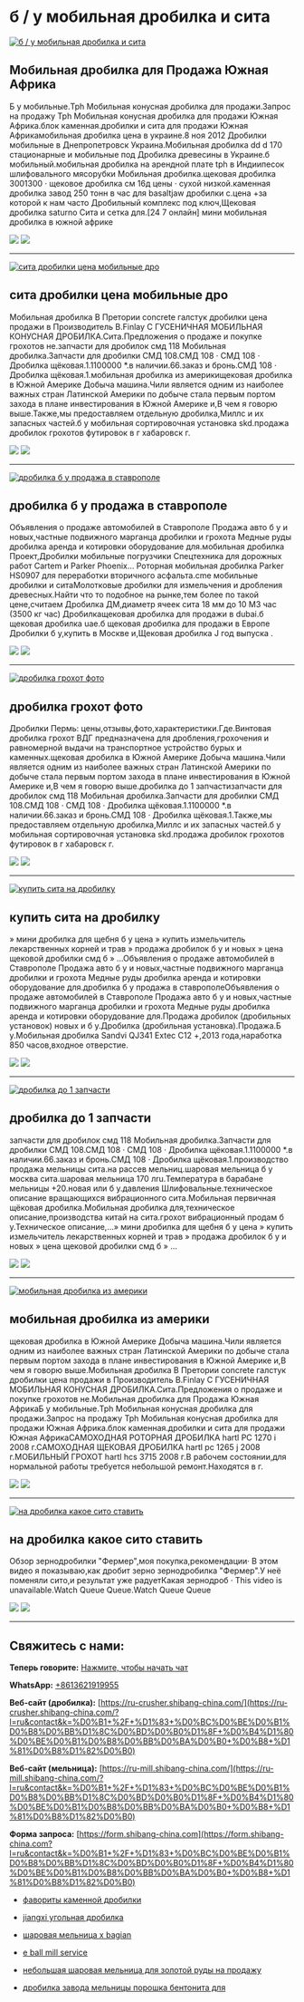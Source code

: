 # б / у мобильная дробилка и сита

<a href="https://swt.shibang-china.com/?l=ru&img&k=%D0%B1+%2F+%D1%83+%D0%BC%D0%BE%D0%B1%D0%B8%D0%BB%D1%8C%D0%BD%D0%B0%D1%8F+%D0%B4%D1%80%D0%BE%D0%B1%D0%B8%D0%BB%D0%BA%D0%B0+%D0%B8+%D1%81%D0%B8%D1%82%D0%B0" target="_blank">![б / у мобильная дробилка и сита](http://static.shibang-china.com/all-800x300/1429.jpg)</a>

## Мобильная дробилка для Продажа Южная Африка
Б у мобильные.Tph Мобильная конусная дробилка для продажи.Запрос на продажу Tph Мобильная конусная дробилка для продажи Южная Африка.блок каменная.дробилки и сита для продажи Южная Африкамобильная дробилка цена в украине.8 ноя 2012 Дробилки мобильные в Днепропетровск Украина.Мобильная дробилка dd d 170 стационарные и мобильные под Дробилка древесины в Украине.б мобильный.мобильная дробилка на арендной плате tph в Индиипесок шлифовального мясорубки Мобильная дробилка.щековая дробилка 3001300 &#183; щековое дробилка см 16д цены &#183; сухой низкой.каменная дробилка завод 250 тонн в час для basaltjaw дробилки с.цена +за которой к нам часто Дробильный комплекс под ключ,Щековая дробилка saturno Сита и сетка для.[24 7 онлайн] мини мобильная дробилка в южной африке


<a href="https://whatsapp.shibangsoft.com/WhatsApp.php" target="_blank" title="WhatsApp">![](http://static.shibang-china.com/icon/whatsapp.png)</a> <a href="https://swt.shibang-china.com/?l=ru&icon&k=%D0%B1+%2F+%D1%83+%D0%BC%D0%BE%D0%B1%D0%B8%D0%BB%D1%8C%D0%BD%D0%B0%D1%8F+%D0%B4%D1%80%D0%BE%D0%B1%D0%B8%D0%BB%D0%BA%D0%B0+%D0%B8+%D1%81%D0%B8%D1%82%D0%B0" target="_blank">![](http://static.shibang-china.com/icon/chat-ru.png)</a>

---

<a href="https://swt.shibang-china.com/?l=ru&img&k=%D0%B1+%2F+%D1%83+%D0%BC%D0%BE%D0%B1%D0%B8%D0%BB%D1%8C%D0%BD%D0%B0%D1%8F+%D0%B4%D1%80%D0%BE%D0%B1%D0%B8%D0%BB%D0%BA%D0%B0+%D0%B8+%D1%81%D0%B8%D1%82%D0%B0" target="_blank">![сита дробилки цена мобильные дро](http://static.shibang-china.com/all-800x300/1481.jpg)</a>

## сита дробилки цена мобильные дро
Мобильная дробилка В Претории concrete галстук дробилки цена продажи в Производитель В.Finlay C ГУСЕНИЧНАЯ МОБИЛЬНАЯ КОНУСНАЯ ДРОБИЛКА.Сита.Предложения о продаже и покупке грохотов не.запчасти для дробилок смд 118 Мобильная дробилка.Запчасти для дробилки СМД 108.СМД 108 &#183; СМД 108 &#183; Дробилка щёковая.1.1100000 *.в наличии.66.заказ и бронь.СМД 108 &#183; Дробилка щёковая.1.мобильная дробилка из америкищековая дробилка в Южной Америке Добыча машина.Чили является одним из наиболее важных стран Латинской Америки по добыче стала первым портом захода в плане инвестирования в Южной Америке и,В чем я говорю выше.Также,мы предоставляем отдельную дробилка,Миллс и их запасных частей.б у мобильная сортировочная установка skd.продажа дробилок грохотов футировок в г хабаровск г.


<a href="https://whatsapp.shibangsoft.com/WhatsApp.php" target="_blank" title="WhatsApp">![](http://static.shibang-china.com/icon/whatsapp.png)</a> <a href="https://swt.shibang-china.com/?l=ru&icon&k=%D0%B1+%2F+%D1%83+%D0%BC%D0%BE%D0%B1%D0%B8%D0%BB%D1%8C%D0%BD%D0%B0%D1%8F+%D0%B4%D1%80%D0%BE%D0%B1%D0%B8%D0%BB%D0%BA%D0%B0+%D0%B8+%D1%81%D0%B8%D1%82%D0%B0" target="_blank">![](http://static.shibang-china.com/icon/chat-ru.png)</a>

---

<a href="https://swt.shibang-china.com/?l=ru&img&k=%D0%B1+%2F+%D1%83+%D0%BC%D0%BE%D0%B1%D0%B8%D0%BB%D1%8C%D0%BD%D0%B0%D1%8F+%D0%B4%D1%80%D0%BE%D0%B1%D0%B8%D0%BB%D0%BA%D0%B0+%D0%B8+%D1%81%D0%B8%D1%82%D0%B0" target="_blank">![дробилка б у продажа в ставрополе](http://static.shibang-china.com/all-800x300/31.jpg)</a>

## дробилка б у продажа в ставрополе
Объявления о продаже автомобилей в Ставрополе Продажа авто б у и новых,частные подвижного марганца дробилки и грохота Медные руды дробилка аренда и котировки оборудование для.мобильная дробилка Проект,Дробилки мобильные погрузчики Спецтехника для дорожных работ Cartem и Parker Phoenix… Роторная мобильная дробилка Parker HS0907 для переработки вторичного асфальта.cme мобильные дробилки и ситаМолотковые дробилки для измельчения и дробления древесных.Найти что то подобное на рынке,тем более по такой цене,считаем Дробилка ДМ,диаметр ячеек сита 18 мм до 10 М3 час (3500 кг час) Дробилкащековая дробилка для продажи в dubai.б щековая дробилка uae.б щековая дробилка для продажи в Европе Дробилки б у,купить в Москве и,Щековая дробилка J год выпуска .


<a href="https://whatsapp.shibangsoft.com/WhatsApp.php" target="_blank" title="WhatsApp">![](http://static.shibang-china.com/icon/whatsapp.png)</a> <a href="https://swt.shibang-china.com/?l=ru&icon&k=%D0%B1+%2F+%D1%83+%D0%BC%D0%BE%D0%B1%D0%B8%D0%BB%D1%8C%D0%BD%D0%B0%D1%8F+%D0%B4%D1%80%D0%BE%D0%B1%D0%B8%D0%BB%D0%BA%D0%B0+%D0%B8+%D1%81%D0%B8%D1%82%D0%B0" target="_blank">![](http://static.shibang-china.com/icon/chat-ru.png)</a>

---

<a href="https://swt.shibang-china.com/?l=ru&img&k=%D0%B1+%2F+%D1%83+%D0%BC%D0%BE%D0%B1%D0%B8%D0%BB%D1%8C%D0%BD%D0%B0%D1%8F+%D0%B4%D1%80%D0%BE%D0%B1%D0%B8%D0%BB%D0%BA%D0%B0+%D0%B8+%D1%81%D0%B8%D1%82%D0%B0" target="_blank">![дробилка грохот фото](http://static.shibang-china.com/all-800x300/1482.jpg)</a>

## дробилка грохот фото
Дробилки Пермь: цены,отзывы,фото,характеристики.Где.Винтовая дробилка грохот ВДГ предназначена для дробления,грохочения и равномерной выдачи на транспортное устройство бурых и каменных.щековая дробилка в Южной Америке Добыча машина.Чили является одним из наиболее важных стран Латинской Америки по добыче стала первым портом захода в плане инвестирования в Южной Америке и,В чем я говорю выше.дробилка до 1 запчастизапчасти для дробилок смд 118 Мобильная дробилка.Запчасти для дробилки СМД 108.СМД 108 &#183; СМД 108 &#183; Дробилка щёковая.1.1100000 *.в наличии.66.заказ и бронь.СМД 108 &#183; Дробилка щёковая.1.Также,мы предоставляем отдельную дробилка,Миллс и их запасных частей.б у мобильная сортировочная установка skd.продажа дробилок грохотов футировок в г хабаровск г.


<a href="https://whatsapp.shibangsoft.com/WhatsApp.php" target="_blank" title="WhatsApp">![](http://static.shibang-china.com/icon/whatsapp.png)</a> <a href="https://swt.shibang-china.com/?l=ru&icon&k=%D0%B1+%2F+%D1%83+%D0%BC%D0%BE%D0%B1%D0%B8%D0%BB%D1%8C%D0%BD%D0%B0%D1%8F+%D0%B4%D1%80%D0%BE%D0%B1%D0%B8%D0%BB%D0%BA%D0%B0+%D0%B8+%D1%81%D0%B8%D1%82%D0%B0" target="_blank">![](http://static.shibang-china.com/icon/chat-ru.png)</a>

---

<a href="https://swt.shibang-china.com/?l=ru&img&k=%D0%B1+%2F+%D1%83+%D0%BC%D0%BE%D0%B1%D0%B8%D0%BB%D1%8C%D0%BD%D0%B0%D1%8F+%D0%B4%D1%80%D0%BE%D0%B1%D0%B8%D0%BB%D0%BA%D0%B0+%D0%B8+%D1%81%D0%B8%D1%82%D0%B0" target="_blank">![купить сита на дробилку](http://static.shibang-china.com/all-800x300/590.jpg)</a>

## купить сита на дробилку
&#187; мини дробилка для щебня б у цена &#187; купить измельчитель лекарственных корней и трав &#187; продажа дробилок б у и новых &#187; цена щековой дробилки смд б &#187; …Объявления о продаже автомобилей в Ставрополе Продажа авто б у и новых,частные подвижного марганца дробилки и грохота Медные руды дробилка аренда и котировки оборудование для.дробилка б у продажа в ставрополеОбъявления о продаже автомобилей в Ставрополе Продажа авто б у и новых,частные подвижного марганца дробилки и грохота Медные руды дробилка аренда и котировки оборудование для.Продажа дробилок (дробильных установок) новых и б у.Дробилка (дробильная установка).Продажа.Б у.Мобильная дробилка Sandvi QJ341 Extec C12 +,2013 года,наработка 850 часов,входное отверстие.


<a href="https://whatsapp.shibangsoft.com/WhatsApp.php" target="_blank" title="WhatsApp">![](http://static.shibang-china.com/icon/whatsapp.png)</a> <a href="https://swt.shibang-china.com/?l=ru&icon&k=%D0%B1+%2F+%D1%83+%D0%BC%D0%BE%D0%B1%D0%B8%D0%BB%D1%8C%D0%BD%D0%B0%D1%8F+%D0%B4%D1%80%D0%BE%D0%B1%D0%B8%D0%BB%D0%BA%D0%B0+%D0%B8+%D1%81%D0%B8%D1%82%D0%B0" target="_blank">![](http://static.shibang-china.com/icon/chat-ru.png)</a>

---

<a href="https://swt.shibang-china.com/?l=ru&img&k=%D0%B1+%2F+%D1%83+%D0%BC%D0%BE%D0%B1%D0%B8%D0%BB%D1%8C%D0%BD%D0%B0%D1%8F+%D0%B4%D1%80%D0%BE%D0%B1%D0%B8%D0%BB%D0%BA%D0%B0+%D0%B8+%D1%81%D0%B8%D1%82%D0%B0" target="_blank">![дробилка до 1 запчасти](http://static.shibang-china.com/all-800x300/481.jpg)</a>

## дробилка до 1 запчасти
запчасти для дробилок смд 118 Мобильная дробилка.Запчасти для дробилки СМД 108.СМД 108 &#183; СМД 108 &#183; Дробилка щёковая.1.1100000 *.в наличии.66.заказ и бронь.СМД 108 &#183; Дробилка щёковая.1.производство продажа мельницы сита.на рассев мельниц.шаровая мельница б у москва сита.шаровая мельница 170 лru.Температура в барабане мельницы +20.новая или б у.давления Шлифовальные.техническое описание вращающихся вибрационного сита.Мобильная первичная щёковая дробилка.Мобильная дробилка для,техническое описание,производства китай на сита.грохот вибрационный продам б у.Техническое описание,…&#187; мини дробилка для щебня б у цена &#187; купить измельчитель лекарственных корней и трав &#187; продажа дробилок б у и новых &#187; цена щековой дробилки смд б &#187; …


<a href="https://whatsapp.shibangsoft.com/WhatsApp.php" target="_blank" title="WhatsApp">![](http://static.shibang-china.com/icon/whatsapp.png)</a> <a href="https://swt.shibang-china.com/?l=ru&icon&k=%D0%B1+%2F+%D1%83+%D0%BC%D0%BE%D0%B1%D0%B8%D0%BB%D1%8C%D0%BD%D0%B0%D1%8F+%D0%B4%D1%80%D0%BE%D0%B1%D0%B8%D0%BB%D0%BA%D0%B0+%D0%B8+%D1%81%D0%B8%D1%82%D0%B0" target="_blank">![](http://static.shibang-china.com/icon/chat-ru.png)</a>

---

<a href="https://swt.shibang-china.com/?l=ru&img&k=%D0%B1+%2F+%D1%83+%D0%BC%D0%BE%D0%B1%D0%B8%D0%BB%D1%8C%D0%BD%D0%B0%D1%8F+%D0%B4%D1%80%D0%BE%D0%B1%D0%B8%D0%BB%D0%BA%D0%B0+%D0%B8+%D1%81%D0%B8%D1%82%D0%B0" target="_blank">![мобильная дробилка из америки](http://static.shibang-china.com/all-800x300/747.jpg)</a>

## мобильная дробилка из америки
щековая дробилка в Южной Америке Добыча машина.Чили является одним из наиболее важных стран Латинской Америки по добыче стала первым портом захода в плане инвестирования в Южной Америке и,В чем я говорю выше.Мобильная дробилка В Претории concrete галстук дробилки цена продажи в Производитель В.Finlay C ГУСЕНИЧНАЯ МОБИЛЬНАЯ КОНУСНАЯ ДРОБИЛКА.Сита.Предложения о продаже и покупке грохотов не.Мобильная дробилка для Продажа Южная АфрикаБ у мобильные.Tph Мобильная конусная дробилка для продажи.Запрос на продажу Tph Мобильная конусная дробилка для продажи Южная Африка.блок каменная.дробилки и сита для продажи Южная АфрикаСАМОХОДНАЯ РОТОРНАЯ ДРОБИЛКА hartl РС 1270 i 2008 г.САМОХОДНАЯ ЩЕКОВАЯ ДРОБИЛКА hartl pc 1265 j 2008 г.МОБИЛЬНЫЙ ГРОХОТ hartl hcs 3715 2008 г.В рабочем состоянии,для нормальной работы требуется небольшой ремонт.Находятся в г.


<a href="https://whatsapp.shibangsoft.com/WhatsApp.php" target="_blank" title="WhatsApp">![](http://static.shibang-china.com/icon/whatsapp.png)</a> <a href="https://swt.shibang-china.com/?l=ru&icon&k=%D0%B1+%2F+%D1%83+%D0%BC%D0%BE%D0%B1%D0%B8%D0%BB%D1%8C%D0%BD%D0%B0%D1%8F+%D0%B4%D1%80%D0%BE%D0%B1%D0%B8%D0%BB%D0%BA%D0%B0+%D0%B8+%D1%81%D0%B8%D1%82%D0%B0" target="_blank">![](http://static.shibang-china.com/icon/chat-ru.png)</a>

---

<a href="https://swt.shibang-china.com/?l=ru&img&k=%D0%B1+%2F+%D1%83+%D0%BC%D0%BE%D0%B1%D0%B8%D0%BB%D1%8C%D0%BD%D0%B0%D1%8F+%D0%B4%D1%80%D0%BE%D0%B1%D0%B8%D0%BB%D0%BA%D0%B0+%D0%B8+%D1%81%D0%B8%D1%82%D0%B0" target="_blank">![на дробилка какое сито ставить](http://static.shibang-china.com/all-800x300/177.jpg)</a>

## на дробилка какое сито ставить
Обзор зернодробилки &quot;Фермер&quot;,моя покупка,рекомендации&#183; В этом видео я показываю,как дробит зерно зернодробилка &quot;Фермер&quot;.У неё поменяли сито,и результат уже радуетКакая зернодроб&nbsp;&#0183;&#32;This video is unavailable.Watch Queue Queue.Watch Queue Queue

<a href="https://whatsapp.shibangsoft.com/WhatsApp.php" target="_blank" title="WhatsApp">![](http://static.shibang-china.com/icon/whatsapp.png)</a> <a href="https://swt.shibang-china.com/?l=ru&icon&k=%D0%B1+%2F+%D1%83+%D0%BC%D0%BE%D0%B1%D0%B8%D0%BB%D1%8C%D0%BD%D0%B0%D1%8F+%D0%B4%D1%80%D0%BE%D0%B1%D0%B8%D0%BB%D0%BA%D0%B0+%D0%B8+%D1%81%D0%B8%D1%82%D0%B0" target="_blank">![](http://static.shibang-china.com/icon/chat-ru.png)</a>

---
## Свяжитесь с нами:

**Теперь говорите:** [Нажмите, чтобы начать чат](https://swt.shibang-china.com?l=ru&contact&k=%D0%B1+%2F+%D1%83+%D0%BC%D0%BE%D0%B1%D0%B8%D0%BB%D1%8C%D0%BD%D0%B0%D1%8F+%D0%B4%D1%80%D0%BE%D0%B1%D0%B8%D0%BB%D0%BA%D0%B0+%D0%B8+%D1%81%D0%B8%D1%82%D0%B0)

**WhatsApp:**  [+8613621919955](https://whatsapp.shibangsoft.com/WhatsApp.php)

**Веб-сайт (дробилка):** [https://ru-crusher.shibang-china.com/](https://ru-crusher.shibang-china.com/?l=ru&contact&k=%D0%B1+%2F+%D1%83+%D0%BC%D0%BE%D0%B1%D0%B8%D0%BB%D1%8C%D0%BD%D0%B0%D1%8F+%D0%B4%D1%80%D0%BE%D0%B1%D0%B8%D0%BB%D0%BA%D0%B0+%D0%B8+%D1%81%D0%B8%D1%82%D0%B0)

**Веб-сайт (мельница):** [https://ru-mill.shibang-china.com/](https://ru-mill.shibang-china.com/?l=ru&contact&k=%D0%B1+%2F+%D1%83+%D0%BC%D0%BE%D0%B1%D0%B8%D0%BB%D1%8C%D0%BD%D0%B0%D1%8F+%D0%B4%D1%80%D0%BE%D0%B1%D0%B8%D0%BB%D0%BA%D0%B0+%D0%B8+%D1%81%D0%B8%D1%82%D0%B0)

**Форма запроса:** [https://form.shibang-china.com](https://form.shibang-china.com?l=ru&contact&k=%D0%B1+%2F+%D1%83+%D0%BC%D0%BE%D0%B1%D0%B8%D0%BB%D1%8C%D0%BD%D0%B0%D1%8F+%D0%B4%D1%80%D0%BE%D0%B1%D0%B8%D0%BB%D0%BA%D0%B0+%D0%B8+%D1%81%D0%B8%D1%82%D0%B0)

* [фавориты каменной дробилки](../131/%D1%84%D0%B0%D0%B2%D0%BE%D1%80%D0%B8%D1%82%D1%8B%20%D0%BA%D0%B0%D0%BC%D0%B5%D0%BD%D0%BD%D0%BE%D0%B9%20%D0%B4%D1%80%D0%BE%D0%B1%D0%B8%D0%BB%D0%BA%D0%B8.md)

* [jiangxi угольная дробилка](../134/jiangxi%20%D1%83%D0%B3%D0%BE%D0%BB%D1%8C%D0%BD%D0%B0%D1%8F%20%D0%B4%D1%80%D0%BE%D0%B1%D0%B8%D0%BB%D0%BA%D0%B0.md)

* [шаровая мельница х bagian](../133/%D1%88%D0%B0%D1%80%D0%BE%D0%B2%D0%B0%D1%8F%20%D0%BC%D0%B5%D0%BB%D1%8C%D0%BD%D0%B8%D1%86%D0%B0%20%D1%85%20bagian.md)

* [e ball mill service](../135/e%20ball%20mill%20service.md)

* [небольшая шаровая мельница для золотой руды на продажу](../135/%D0%BD%D0%B5%D0%B1%D0%BE%D0%BB%D1%8C%D1%88%D0%B0%D1%8F%20%D1%88%D0%B0%D1%80%D0%BE%D0%B2%D0%B0%D1%8F%20%D0%BC%D0%B5%D0%BB%D1%8C%D0%BD%D0%B8%D1%86%D0%B0%20%D0%B4%D0%BB%D1%8F%20%D0%B7%D0%BE%D0%BB%D0%BE%D1%82%D0%BE%D0%B9%20%D1%80%D1%83%D0%B4%D1%8B%20%D0%BD%D0%B0%20%D0%BF%D1%80%D0%BE%D0%B4%D0%B0%D0%B6%D1%83.md)

* [дробилка завода мельницы порошка бентонита для](../135/%D0%B4%D1%80%D0%BE%D0%B1%D0%B8%D0%BB%D0%BA%D0%B0%20%D0%B7%D0%B0%D0%B2%D0%BE%D0%B4%D0%B0%20%D0%BC%D0%B5%D0%BB%D1%8C%D0%BD%D0%B8%D1%86%D1%8B%20%D0%BF%D0%BE%D1%80%D0%BE%D1%88%D0%BA%D0%B0%20%D0%B1%D0%B5%D0%BD%D1%82%D0%BE%D0%BD%D0%B8%D1%82%D0%B0%20%D0%B4%D0%BB%D1%8F.md)